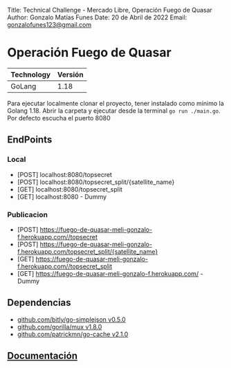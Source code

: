 Title: Technical Challenge - Mercado Libre, Operación Fuego de Quasar
Author: Gonzalo Matías Funes
Date: 20 de Abril de 2022
Email: gonzalofunes123@gmail.com

# Operación Fuego de Quasar
|Technology | Versión |
| -- | -- |
|GoLang | 1.18 |

Para ejecutar localmente clonar el proyecto, tener instalado como mínimo la Golang 1.18. Abrir la carpeta y ejecutar desde la terminal  `go run ./main.go`. Por defecto escucha el puerto 8080

## EndPoints
### Local
- [POST] localhost:8080/topsecret
- [POST] localhost:8080/topsecret_split/{satellite_name}
- [GET] localhost:8080/topsecret_split
- [GET] localhost:8080 - Dummy

### Publicacion
- [POST] https://fuego-de-quasar-meli-gonzalo-f.herokuapp.com//topsecret
- [POST] https://fuego-de-quasar-meli-gonzalo-f.herokuapp.com/topsecret_split/{satellite_name}
- [GET] https://fuego-de-quasar-meli-gonzalo-f.herokuapp.com//topsecret_split
- [GET] https://fuego-de-quasar-meli-gonzalo-f.herokuapp.com/ - Dummy

## Dependencias
- [github.com/bitly/go-simplejson v0.5.0](github.com/bitly/go-simplejson)
- [github.com/gorilla/mux v1.8.0](github.com/gorilla/mux)
- [github.com/patrickmn/go-cache v2.1.0](github.com/patrickmn/go-cache)

## [Documentación](https://documenter.getpostman.com/view/6267282/UyrADwJx)


